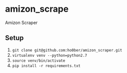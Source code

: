 amizon_scrape
=============

Amizon Scraper

## Setup
1. `git clone git@github.com:ho0ber/amizon_scraper.git`
1. `virtualenv venv --python=python2.7`
1. `source venv/bin/activate`
1. `pip install -r requirements.txt`
